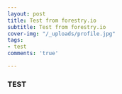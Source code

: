 ```yaml
---
layout: post
title: Test from forestry.io
subtitle: Test from forestry.io
cover-img: "/_uploads/profile.jpg"
tags:
- test
comments: 'true'

---
```

### TEST